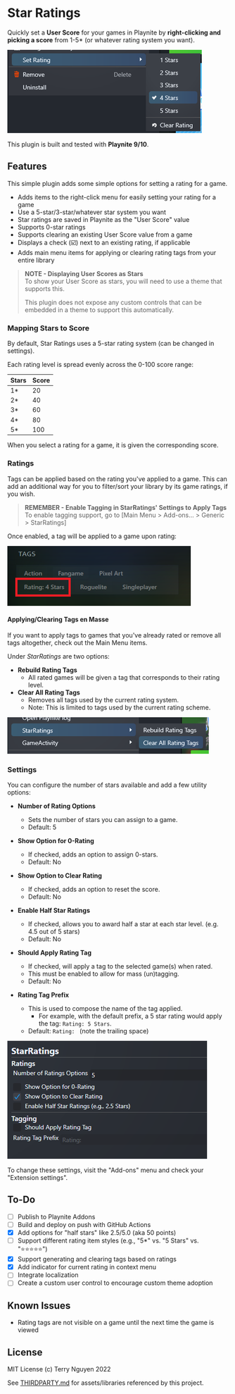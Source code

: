 # Star Ratings

Quickly set a **User Score** for your games in Playnite by **right-clicking and
picking a score** from 1-5* (or whatever rating system you want).

![A context menu containing ratings options for a game, starting with "1 Star".](.github/gameMenuItems.png)

This plugin is built and tested with **Playnite 9/10**.

## Features

This simple plugin adds some simple options for setting a rating for a game.

- Adds items to the right-click menu for easily setting your rating for a game
- Use a 5-star/3-star/whatever star system you want
- Star ratings are saved in Playnite as the "User Score" value
- Supports 0-star ratings
- Supports clearing an existing User Score value from a game
- Displays a check (☑️) next to an existing rating, if applicable
- Adds main menu items for applying or clearing rating tags from your entire library

> **NOTE - Displaying User Scores as Stars**  
> To show your User Score as stars, you will need to use a theme that supports
> this.
>
> This plugin does not expose any custom controls that can be embedded in a
> theme to support this automatically.

### Mapping Stars to Score

By default, Star Ratings uses a 5-star rating system (can be changed in settings).

Each rating level is spread evenly across the 0-100 score range:

Stars | Score
------|------
1*    | 20
2*    | 40
3*    | 60
4*    | 80
5*    | 100

When you select a rating for a game, it is given the corresponding score.

### Ratings

Tags can be applied based on the rating you've applied to a game. This can add
an additional way for you to filter/sort your library by its game ratings, if
you wish.

> **REMEMBER - Enable Tagging in StarRatings' Settings to Apply Tags**  
> To enable tagging support, go to [Main Menu > Add-ons... > Generic > StarRatings]

Once enabled, a tag will be applied to a game upon rating:

![A game tagged as a "4 Stars" game.](.github/tagRating.png)

#### Applying/Clearing Tags en Masse

If you want to apply tags to games that you've already rated or remove all
tags altogether, check out the Main Menu items.

Under _StarRatings_ are two options:

- **Rebuild Rating Tags**
  - All rated games will be given a tag that corresponds to their rating level.
- **Clear All Rating Tags**
  - Removes all tags used by the current rating system.
  - Note: This is limited to tags used by the current rating scheme.

![Utilities labelled "Rebuild Rating Tags" and "Clear All Rating Tags" are available in the Main Menu under "StarRatings"](.github/mainMenuItems.png)

### Settings

You can configure the number of stars available and add a few utility options:

- **Number of Rating Options**
  - Sets the number of stars you can assign to a game.
  - Default: 5
- **Show Option for 0-Rating**
  - If checked, adds an option to assign 0-stars.
  - Default: No
- **Show Option to Clear Rating**
  - If checked, adds an option to reset the score.
  - Default: No
- **Enable Half Star Ratings**
  - If checked, allows you to award half a star at each star level. (e.g. 4.5 out of 5 stars)
  - Default: No

- **Should Apply Rating Tag**
  - If checked, will apply a tag to the selected game(s) when rated.
  - This must be enabled to allow for mass (un)tagging.
  - Default: No
- **Rating Tag Prefix**
  - This is used to compose the name of the tag applied.
    - For example, with the default prefix, a 5 star rating would apply the tag: `Rating: 5 Stars`.
  - Default: `Rating: ` (note the trailing space)

![Star Ratings supports the options as described above.](.github/settings.png)

To change these settings, visit the "Add-ons" menu and check your "Extension settings".

## To-Do

- [ ] Publish to Playnite Addons
- [ ] Build and deploy on push with GitHub Actions
- [x] Add options for "half stars" like 2.5/5.0 (aka 50 points)
- [ ] Support different rating item styles (e.g., "5*" vs. "5 Stars" vs. "⭐⭐⭐⭐⭐")
- [x] Support generating and clearing tags based on ratings
- [x] Add indicator for current rating in context menu
- [ ] Integrate localization
- [ ] Create a custom user control to encourage custom theme adoption

## Known Issues

- Rating tags are not visible on a game until the next time the game is viewed

## License

MIT License (c) Terry Nguyen 2022

See [THIRDPARTY.md](THIRDPARTY.md) for assets/libraries referenced by this project.

